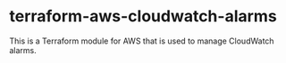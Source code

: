 # terraform-aws-cloudwatch-alarms
This is a Terraform module for AWS that is used to manage CloudWatch alarms.
